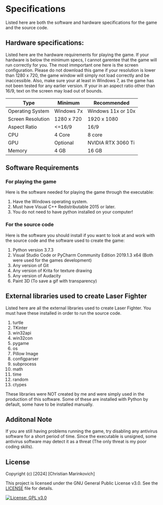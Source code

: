 # Specifications

Listed here are both the software and hardware specifications for the game and the source code. 

## Hardware specifications:

Listed here are the hardware requirements for playing the game. If your hardware is below the minimum specs, I cannot garentee that the game will run correctly for you. The most immportant one here is the screen configuration. Please do not download this game if your resolution is lower than 1280 x 720, the game window will simply not load correctly and be inaccessible. Also, make sure your at least in Windows 7, as the game has not been tested for any earlier version. If your in an aspect ratio other than 16/9, text on the screen may load out of bounds.

|  Type             | Minimum    |   Recommended      |
|-------------------|------------|--------------------|
| Operating System  | Windows 7x | Windows 11x or 10x |
| Screen Resolution | 1280 x 720 | 1920 x 1080        |
| Aspect Ratio      | <=16/9     | 16/9               |
| CPU               | 4 Core     | 8 core             |
| GPU               | Optional   | NVIDIA RTX 3060 Ti |
| Memory            | 4 GB       | 16 GB              |

## Software Requirements

### For playing the game

Here is the software needed for playing the game through the executable:

1. Have the Windows operating system.
2. Must have Visual C++ Redistributable 2015 or later.
3. You do not need to have python installed on your computer! 

### For the source code

Here is the software you should install if you want to look at and work with the source code and the software used to create the game:

1. Python version 3.7.3
2. Visual Studio Code or PyCharm Community Edition 2019.1.3 x64 (Both were used for the games development)
3. Any version of Git
4. Any version of Krita for texture drawing
5. Any version of Audacity
6. Paint 3D (To save a gif with transparency)

## External libraries used to create Laser Fighter

Listed here are all the external libraries used to create Laser Fighter. You must have these installed in order to run the source code.

1. turtle
2. TKinter
3. win32api
4. win32con 
5. pygame
6. os
7. Pillow Image
8. configparser
9. subprocess
10. math
11. time
12. random
13. ctypes

These libraries were NOT created by me and were simply used in the production of this software. Some of these are installed with Python by default, some have to be installed manually.

## Additonal Note

If you are still having problems running the game, try disabling any antivirus software for a short period of time. Since the executable is unsigned, some antivirus software may detect it as a threat (The only threat is my poor coding skills).

## License

Copyright (c) [2024] [Christian Marinkovich]

This project is licensed under the GNU General Public License v3.0. See the [LICENSE](./LICENSE) file for details.

[![License: GPL v3.0](https://img.shields.io/badge/License-GPL%20v3.0-blue.svg)](https://www.gnu.org/licenses/gpl-3.0)